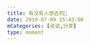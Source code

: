 ```yaml
---
title: 有没有人想去的🍋
date: 2019-07-09 15:43:00
mCategories: [说说,分享]
type: moment
---
```


<div id="share-20190709154300"></div>

<script src="/lib/moment/share.js"></script>
<script>
var data = {
    "url": "https://m.weibo.cn/status/4392113002831091",
    "title": "#魔道祖师动画一周年# #可爱多魔道祖师快闪店# 通往可爱魔...",
    "brief": "来自 魔道祖师AC官微 的微博",
    "source": "m.weibo.cn",
    "picUrl": "http://image.ennis.info/shares/modaozushi.jpg",
    "width": 90,
    "height": 90
};
qzoneShareRender(data, "share-20190709154300");
</script>
